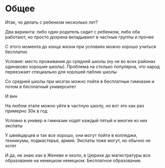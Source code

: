# Общее
Итак, чо делать с ребенком несколько лет?

Два варианта: либо один родитель сидит с ребенком, либо оба работают, но просто дохрена вкладывают в частные группы и прочее

С этого момента до конца жизни при условиях можно хорошо учиться бесплатно

Условия: место проживания до средней школы (ну не во всех районах одинаково хорошие школы). Проблема на столько популярна, что народ переезжает специально для хорошей паблик школы

Со средней школы при мозгах можно пойти в бесплатные гимназии и потом в бесплатный университет

И вин

На любом этапе можно уйти в частную школу, но вот это как раз примерно 30к в год

Условно в универ и гимназии ходят каждый пятый и многие из них экспаты

У швейцарцев и так все хорошо, они могут пойти в колледжи, техникумы, подмастерья, армия. Экспаты тоже могут, но обычно не хотят

И да, не знаю как в Женеве и около, в Цюрихе до магистратуры все образование на немецком немецком. Бесплатное образование.